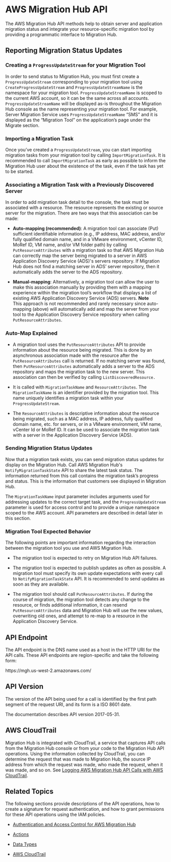 # AWS Migration Hub API<a name="api-reference"></a>

The AWS Migration Hub API methods help to obtain server and application migration status and integrate your resource\-specific migration tool by providing a programmatic interface to Migration Hub\. 

## Reporting Migration Status Updates<a name="api-reference-workflow"></a>

### Creating a `ProgressUpdateStream` for your Migration Tool<a name="api-reference-create-pus-for-tool"></a>

In order to send status to Migration Hub, you must first create a `ProgressUpdateStream` corresponding to your migration tool using `CreateProgressUpdateStream` and `ProgressUpdateStreamName` is the namespace for your migration tool\. `ProgressUpdateStreamName` is scoped to the current AWS account, so it can be the same across all accounts\. `ProgressUpdateStreamName` will be displayed as\-is throughout the Migration Hub console as the name representing your migration tool\. For example, Server Migration Service uses `ProgressUpdateStreamName` “SMS” and it is displayed as the “Migration Tool” on the application’s page under the Migrate section\.

### Importing a Migration Task<a name="api-reference-import-migration-task"></a>

Once you’ve created a `ProgressUpdateStream`, you can start importing migration tasks from your migration tool by calling `ImportMigrationTask`\. It is recommended to call `ImportMigrationTask` as early as possible to inform the Migration Hub user about the existence of the task, even if the task has yet to be started\.

### Associating a Migration Task with a Previously Discovered Server<a name="api-reference-associate_task"></a>

In order to add migration task detail to the console, the task must be associated with a resource\. The resource represents the existing or source server for the migration\.   There are two ways that this association can be made:

+ **Auto\-mapping \(recommended\)**: A migration tool can associate \(Put\) sufficient identifiable information \(e\.g\., IP address, MAC address, and/or fully qualified domain name, and in a VMware environment, vCenter ID, MoRef ID, VM name, and/or VM folder path\) by calling `PutResourceAttributes` with a migration task so that AWS Migration Hub can correctly map the server being migrated to a server in AWS Application Discovery Service \(ADS\)'s servers repository\. If Migration Hub does not find a matching server in ADS’ server repository, then it automatically adds the server to the ADS repository\.

+ **Manual\-mapping**: Alternatively, a migration tool can allow the user to make this association manually by providing them with a mapping experience within the migration tool’s workflow that displays a list of existing AWS Application Discovery Service \(ADS\) servers\.
**Note**  
This approach is not recommended and rarely necessary since auto\-mapping \(above\) will automatically add and map the server from your tool to the Application Discovery Service repository when calling `PutResourceAttributes`\.

### Auto\-Map Explained<a name="api-reference-automatch"></a>

+ A migration tool uses the `PutResourceAttributes` API to provide information about the resource being migrated\. This is done by an asynchronous association made with the resource after the `PutResourceAttributes` call is returned\. If no matching server was found, then `PutResourceAttributes` automatically adds a server to the ADS repository and maps the migration task to the new server\.  This association can then be verified by calling `ListDiscoveredResource.` 

+ It is called with `MigrationTaskName` and `ResourceAttributes`\. The `MigrationTaskName` is an identifier provided by the migration tool\. This name uniquely identifies a migration task within your `ProgressUpdateStream`\.

+ The `ResourceAttributes` is descriptive information about the resource being migrated, such as a MAC address, IP address, fully qualified domain name, etc\. for servers, or in a VMware environment, VM name, vCenter Id or MoRef ID\. It can be used to associate the migration task with a server in the Application Discovery Service \(ADS\)\.

### Sending Migration Status Updates<a name="api-reference-send-updates"></a>

Now that a migration task exists, you can send migration status updates for display on the Migration Hub\. Call AWS Migration Hub's `NotifyMigrationTaskState` API to share the latest task status\.  The information returned from this call contains the migration task’s progress and status\. This is the information that customers see displayed in Migration Hub\.

The `MigrationTaskName` input parameter includes arguments used for addressing updates to the correct target task, and the `ProgressUpdateStream` parameter is used for access control and to provide a unique namespace scoped to the AWS account\. API parameters are described in detail later in this section\.

### Migration Tool Expected Behavior<a name="api-reference-expected-behaviour"></a>

The following points are important information regarding the interaction between the migration tool you use and AWS Migration Hub\.

+ The migration tool is expected to retry on Migration Hub API failures\.

+ The migration tool is expected to publish updates as often as possible\.  A migration tool must specify its own update expectations with every call to  `NotifyMigrationTaskState` API\. It is recommended to send updates as soon as they are available\.

+ The migration tool should call `PutResourceAttributes`\. If during the course of migration, the migration tool detects any change to the resource, or finds additional information, it can resend `PutResourceAttributes` data and Migration Hub will use the new values, overwriting old ones, and attempt to re\-map to a resource in the Application Discovery Service\.

## API Endpoint<a name="api-reference-endpoint"></a>

The API endpoint is the DNS name used as a host in the HTTP URI for the API calls\. These API endpoints are region\-specific and take the following form:

https://mgh\.us\-west\-2\.amazonaws\.com/

## API Version<a name="api-reference-version"></a>

The version of the API being used for a call is identified by the first path segment of the request URI, and its form is a ISO 8601 date\. 

The documentation describes API version 2017\-05\-31\.

## AWS CloudTrail<a name="api-cloudtrail-logging"></a>

Migration Hub is integrated with CloudTrail, a service that captures API calls from the Migration Hub console or from your code to the Migration Hub API operations\. Using the information collected by CloudTrail, you can determine the request that was made to Migration Hub, the source IP address from which the request was made, who made the request, when it was made, and so on\. See [Logging AWS Migration Hub API Calls with AWS CloudTrail](logging-using-cloudtrail.md)\.

## Related Topics<a name="api-reference-related-topics"></a>

The following sections provide descriptions of the API operations, how to create a signature for request authentication, and how to grant permissions for these API operations using the IAM policies\.

+  [Authentication and Access Control for AWS Migration Hub](auth-and-access-control.md) 

+  [Actions](API_Operations.md) 

+  [Data Types](API_Types.md) 

+  [AWS CloudTrail](logging-using-cloudtrail.md) 